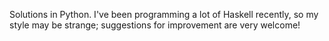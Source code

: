Solutions in Python. I've been programming a lot of Haskell recently, so my style may be strange; suggestions for improvement are very welcome!
